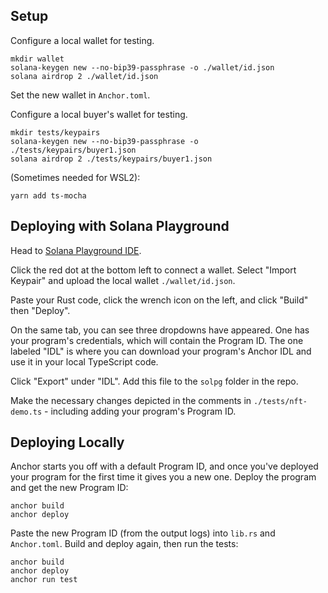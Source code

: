 ## Setup

Configure a local wallet for testing.
```shell
mkdir wallet
solana-keygen new --no-bip39-passphrase -o ./wallet/id.json
solana airdrop 2 ./wallet/id.json
```
Set the new wallet in `Anchor.toml`.   
   
Configure a local buyer's wallet for testing.
```shell
mkdir tests/keypairs
solana-keygen new --no-bip39-passphrase -o ./tests/keypairs/buyer1.json
solana airdrop 2 ./tests/keypairs/buyer1.json
```

(Sometimes needed for WSL2):
```shell
yarn add ts-mocha
```

## Deploying with Solana Playground

Head to [Solana Playground IDE](https://beta.solpg.io).   
   
Click the red dot at the bottom left to connect a wallet. Select "Import Keypair" and upload the local wallet `./wallet/id.json`.   
   
Paste your Rust code, click the wrench icon on the left, and click "Build" then "Deploy".   
   
On the same tab, you can see three dropdowns have appeared. One has your program's credentials, which will contain the Program ID. The one labeled "IDL" is where you can download your program's Anchor IDL and use it in your local TypeScript code.   
   
Click "Export" under "IDL". Add this file to the `solpg` folder in the repo.   
   
Make the necessary changes depicted in the comments in `./tests/nft-demo.ts` - including adding your program's Program ID.

## Deploying Locally

Anchor starts you off with a default Program ID, and once you've deployed your program for the first time it gives you a new one. Deploy the program and get the new Program ID:

```shell
anchor build
anchor deploy
```

Paste the new Program ID (from the output logs) into `lib.rs` and `Anchor.toml`. Build and deploy again, then run the tests:

```shell
anchor build
anchor deploy
anchor run test
```
